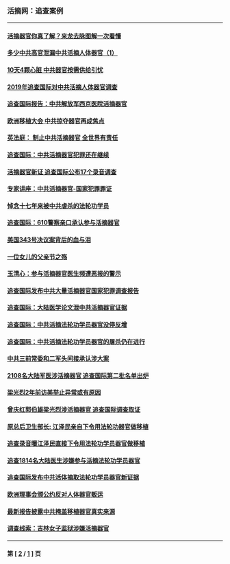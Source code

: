 ### 活摘网：追查案例
---
#### [活摘器官你真了解？来龙去脉图解一次看懂](../../pages/nf5880/n13013820.md?10130430) 
#### [多少中共高官泄漏中共活摘人体器官（1）](../../pages/nf5880/n12671234.md?10130430) 
#### [10天4颗心脏 中共器官按需供给引忧](../../pages/nf5880/n12326366.md?10130430) 
#### [2019年追查国际对中共活摘人体器官调查](../../pages/nf5880/n11917733.md?10130430) 
#### [追查国际报告：中共解放军西京医院活摘器官](../../pages/nf5880/n11838359.md?10130430) 
#### [欧洲移植大会 中共掠夺器官再成焦点](../../pages/nf5880/n11538883.md?10130430) 
#### [英法庭： 制止中共活摘器官 全世界有责任](../../pages/nf5880/n11330691.md?10130430) 
#### [追查国际：中共活摘器官犯罪还在继续](../../pages/nf5880/n11218301.md?10130430) 
#### [活摘器官新证 追查国际公布17个录音调查](../../pages/nf5880/n10897744.md?10130430) 
#### [专家讲座：中共活摘器官-国家犯罪罪证](../../pages/nf5880/n8828153.md?10130430) 
#### [悼念十七年来被中共虐杀的法轮功学员](../../pages/nf5880/n8124823.md?10130430) 
#### [追查国际：610警察亲口承认参与活摘器官](../../pages/nf5880/n8109067.md?10130430) 
#### [美国343号决议案背后的血与泪](../../pages/nf5880/n8020684.md?10130430) 
#### [一位女儿的父亲节之殇](../../pages/nf5880/n8014122.md?10130430) 
#### [玉清心：参与活摘器官医生频遭恶报的警示](../../pages/nf5880/n4637546.md?10130430) 
#### [追查国际发布中共大量活摘器官国家犯罪调查报告](../../pages/nf5880/n4613428.md?10130430) 
#### [追查国际：大陆医学论文泄中共活摘器官证据](../../pages/nf5880/n4608794.md?10130430) 
#### [追查国际：中共活摘法轮功学员器官没停反增](../../pages/nf5880/n4584075.md?10130430) 
#### [追查国际：中共活摘法轮功学员器官的屠杀仍在进行](../../pages/nf5880/n4299154.md?10130430) 
#### [中共三前常委和二军头间接承认涉大案](../../pages/nf5880/n4286244.md?10130430) 
#### [2108名大陆军医涉活摘器官 追查国际第二批名单出炉](../../pages/nf5880/n4284769.md?10130430) 
#### [梁光烈2年前访美举止异常或有原因](../../pages/nf5880/n4279686.md?10130430) 
#### [曾庆红郭伯雄梁光烈涉活摘器官 追查国际调查取证](../../pages/nf5880/n4278462.md?10130430) 
#### [原总后卫生部长: 江泽民亲自下令用法轮功器官做移植](../../pages/nf5880/n4263864.md?10130430) 
#### [追查录音曝江泽民直接下令用法轮功学员器官做移植](../../pages/nf5880/n4261268.md?10130430) 
#### [追查1814名大陆医生涉嫌参与活摘法轮功学员器官](../../pages/nf5880/n4259055.md?10130430) 
#### [追查国际发布中共活体摘取法轮功学员器官新证据](../../pages/nf5880/n4258255.md?10130430) 
#### [欧洲理事会颁公约反对人体器官贩运](../../pages/nf5880/n4206955.md?10130430) 
#### [最新报告披露中共掩盖移植器官真实来源](../../pages/nf5880/n4140084.md?10130430) 
#### [调查线索：吉林女子监狱涉嫌活摘器官](../../pages/nf5880/n4044366.md?10130430) 

---
#### 第 [ [2](./2.md?10130430) / [1](./1.md?10130430) ] 页
